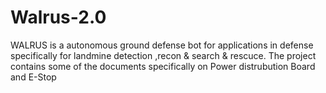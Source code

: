 # Walrus-2.0
WALRUS is a autonomous ground defense bot for applications in defense  specifically for landmine detection ,recon &amp; search &amp; rescuce. The project contains some of the documents  specifically on Power distrubution Board and E-Stop

